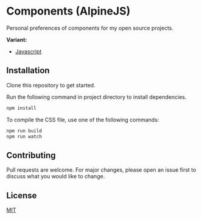# Components (AlpineJS)
Personal preferences of components for my open source projects.

**Variant:**
- [Javascript](https://github.com/mkfizi/components)

## Installation
Clone this repository to get started.

Run the following command in project directory to install dependencies.
```bash
npm install
```

To compile the CSS file, use one of the following commands:
```bash
npm run build
npm run watch
```

## Contributing
Pull requests are welcome. For major changes, please open an issue first to discuss what you would like to change.

## License
[MIT](https://github.com/mkfizi/components-alpine/blob/main/LICENSE)